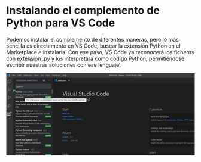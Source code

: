 # Instalando el complemento de Python para VS Code

Podemos instalar el complemento de diferentes maneras, pero lo más sencilla es directamente en VS Code, buscar la extensión Python en el Marketplace e instalarla. Con ese paso, VS Code ya reconocerá los ficheros con extensión .py y los interpretará como código Python, permitiéndose escribir nuestras soluciones con ese lenguaje. 

![](/recursos/InstalarComplemento.jpg)


